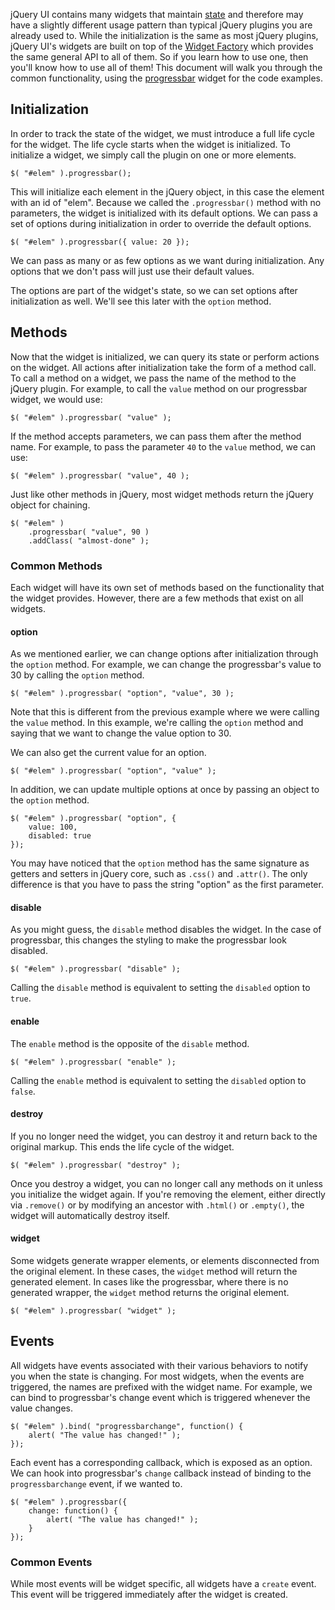 <script>{
    "title": "How jQuery UI Works",
    "level": "beginner"
}</script>

jQuery UI contains many widgets that maintain [state](https://en.wikipedia.org/wiki/State_%28computer_science%29) and therefore may have a slightly different usage pattern than typical jQuery plugins you are already used to. While the initialization is the same as most jQuery plugins, jQuery UI's widgets are built on top of the [Widget Factory](/jquery-ui/widget-factory/) which provides the same general API to all of them. So if you learn how to use one, then you'll know how to use all of them! This document will walk you through the common functionality, using the [progressbar](https://jqueryui.com/progressbar/) widget for the code examples.

## Initialization

In order to track the state of the widget, we must introduce a full life cycle for the widget. The life cycle starts when the widget is initialized. To initialize a widget, we simply call the plugin on one or more elements.

```
$( "#elem" ).progressbar();
```

This will initialize each element in the jQuery object, in this case the element with an id of "elem". Because we called the `.progressbar()` method with no parameters, the widget is initialized with its default options. We can pass a set of options during initialization in order to override the default options.

```
$( "#elem" ).progressbar({ value: 20 });
```

We can pass as many or as few options as we want during initialization. Any options that we don't pass will just use their default values.

The options are part of the widget's state, so we can set options after initialization as well. We'll see this later with the `option` method.

## Methods

Now that the widget is initialized, we can query its state or perform actions on the widget. All actions after initialization take the form of a method call. To call a method on a widget, we pass the name of the method to the jQuery plugin. For example, to call the `value` method on our progressbar widget, we would use:

```
$( "#elem" ).progressbar( "value" );
```

If the method accepts parameters, we can pass them after the method name. For example, to pass the parameter `40` to the `value` method, we can use:

```
$( "#elem" ).progressbar( "value", 40 );
```

Just like other methods in jQuery, most widget methods return the jQuery object for chaining.

```
$( "#elem" )
    .progressbar( "value", 90 )
    .addClass( "almost-done" );
```

### Common Methods

Each widget will have its own set of methods based on the functionality that the widget provides. However, there are a few methods that exist on all widgets.

#### option

As we mentioned earlier, we can change options after initialization through the `option` method. For example, we can change the progressbar's value to 30 by calling the `option` method.

```
$( "#elem" ).progressbar( "option", "value", 30 );
```

Note that this is different from the previous example where we were calling the `value` method. In this example, we're calling the `option` method and saying that we want to change the value option to 30.

We can also get the current value for an option.

```
$( "#elem" ).progressbar( "option", "value" );
```

In addition, we can update multiple options at once by passing an object to the `option` method.

```
$( "#elem" ).progressbar( "option", {
    value: 100,
    disabled: true
});
```

You may have noticed that the `option` method has the same signature as getters and setters in jQuery core, such as `.css()` and `.attr()`. The only difference is that you have to pass the string "option" as the first parameter.

#### disable

As you might guess, the `disable` method disables the widget. In the case of progressbar, this changes the styling to make the progressbar look disabled.

```
$( "#elem" ).progressbar( "disable" );
```

Calling the `disable` method is equivalent to setting the `disabled` option to `true`.

#### enable

The `enable` method is the opposite of the `disable` method.

```
$( "#elem" ).progressbar( "enable" );
```

Calling the `enable` method is equivalent to setting the `disabled` option to `false`.

#### destroy

If you no longer need the widget, you can destroy it and return back to the original markup. This ends the life cycle of the widget.

```
$( "#elem" ).progressbar( "destroy" );
```

Once you destroy a widget, you can no longer call any methods on it unless you initialize the widget again. If you're removing the element, either directly via `.remove()` or by modifying an ancestor with `.html()` or `.empty()`, the widget will automatically destroy itself.

#### widget

Some widgets generate wrapper elements, or elements disconnected from the original element. In these cases, the `widget` method will return the generated element. In cases like the progressbar, where there is no generated wrapper, the `widget` method returns the original element.

```
$( "#elem" ).progressbar( "widget" );
```

## Events

All widgets have events associated with their various behaviors to notify you when the state is changing. For most widgets, when the events are triggered, the names are prefixed with the widget name. For example, we can bind to progressbar's change event which is triggered whenever the value changes.

```
$( "#elem" ).bind( "progressbarchange", function() {
    alert( "The value has changed!" );
});
```

Each event has a corresponding callback, which is exposed as an option. We can hook into progressbar's `change` callback instead of binding to the `progressbarchange` event, if we wanted to.

```
$( "#elem" ).progressbar({
    change: function() {
        alert( "The value has changed!" );
    }
});
```

### Common Events

While most events will be widget specific, all widgets have a `create` event. This event will be triggered immediately after the widget is created.
